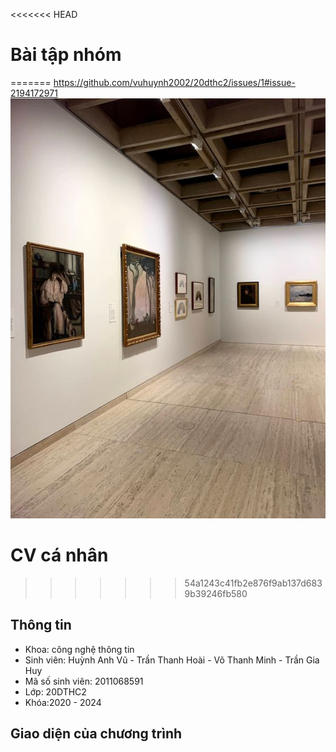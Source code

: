 <<<<<<< HEAD

# Bài tập nhóm
=======
https://github.com/vuhuynh2002/20dthc2/issues/1#issue-2194172971
![Ảnh đại diện](https://github.com/vuhuynh2002/20dthc2/blob/master/94563fbef08ea849966b6c09b20ebb79.jpg)
# CV cá nhân
>>>>>>> 54a1243c41fb2e876f9ab137d6839b39246fb580
 
## Thông tin
* Khoa: công nghệ thông tin
* Sinh viên: Huỳnh Anh Vũ -  Trần Thanh Hoài - Võ Thanh Minh - Trần Gia Huy
* Mã số sinh viên: 2011068591
* Lớp: 20DTHC2
* Khóa:2020 - 2024
## Giao diện của chương trình

